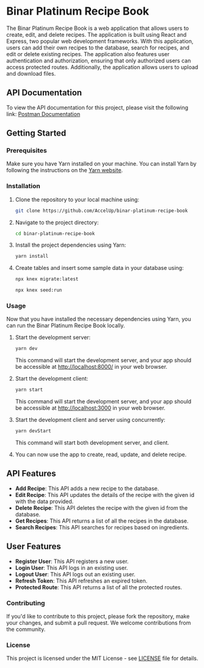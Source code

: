 # Binar Platinum Recipe Book

The Binar Platinum Recipe Book is a web application that allows users to create, edit, and delete recipes. The application is built using React and Express, two popular web development frameworks. With this application, users can add their own recipes to the database, search for recipes, and edit or delete existing recipes. The application also features user authentication and authorization, ensuring that only authorized users can access protected routes. Additionally, the application allows users to upload and download files.

## API Documentation

To view the API documentation for this project, please visit the following link: [Postman Documentation](https://documenter.getpostman.com/view/28570357/2s9YXb8QdS)

## Getting Started

### Prerequisites

Make sure you have Yarn installed on your machine. You can install Yarn by following the instructions on the [Yarn website](https://classic.yarnpkg.com/en/docs/install).

### Installation

1. Clone the repository to your local machine using:

   ```bash
   git clone https://github.com/AccelUp/binar-platinum-recipe-book
   ```

2. Navigate to the project directory:

   ```bash
   cd binar-platinum-recipe-book
   ```

3. Install the project dependencies using Yarn:

   ```bash
   yarn install
   ```

4. Create tables and insert some sample data in your database using:

   ```bash
   npx knex migrate:latest
   ```

   ```bash
   npx knex seed:run
   ```

### Usage

Now that you have installed the necessary dependencies using Yarn, you can run the Binar Platinum Recipe Book locally.

1. Start the development server:

   ```bash
   yarn dev
   ```

   This command will start the development server, and your app should be accessible at [http://localhost:8000/](http://localhost:8000/) in your web browser.

2. Start the development client:

   ```bash
   yarn start
   ```

   This command will start the development server, and your app should be accessible at [http://localhost:3000](http://localhost:3000) in your web browser.

3. Start the development client and server using concurrently:

   ```bash
   yarn devStart
   ```

   This command will start both development server, and client.

4. You can now use the app to create, read, update, and delete recipe.

## API Features

- **Add Recipe**: This API adds a new recipe to the database.
- **Edit Recipe**: This API updates the details of the recipe with the given id with the data provided.
- **Delete Recipe**: This API deletes the recipe with the given id from the database.
- **Get Recipes**: This API returns a list of all the recipes in the database.
- **Search Recipes**: This API searches for recipes based on ingredients.

## User Features

- **Register User**: This API registers a new user.
- **Login User**: This API logs in an existing user.
- **Logout User**: This API logs out an existing user.
- **Refresh Token**: This API refreshes an expired token.
- **Protected Route**: This API returns a list of all the protected routes.

### Contributing

If you'd like to contribute to this project, please fork the repository, make your changes, and submit a pull request. We welcome contributions from the community.

### License

This project is licensed under the MIT License - see [LICENSE](LICENSE) file for details.

